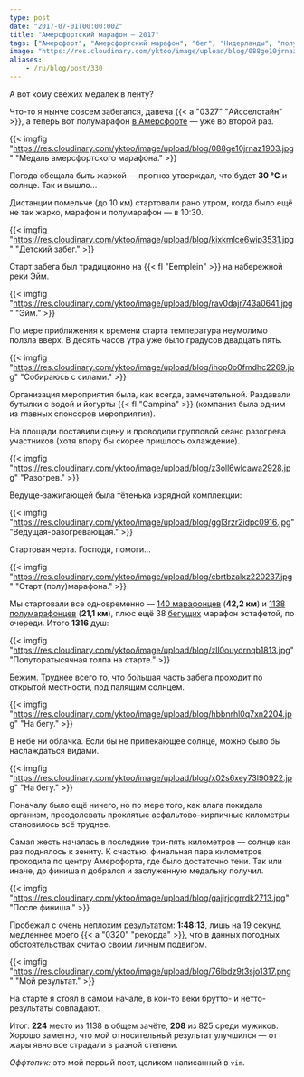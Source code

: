 ```yaml
---
type: post
date: "2017-07-01T00:00:00Z"
title: "Амерсфортский марафон — 2017"
tags: ["Амерсфорт", "Амерсфортский марафон", "бег", "Нидерланды", "полумарафон", "спорт"]
image: "https://res.cloudinary.com/yktoo/image/upload/blog/088ge10jrnaz1903.jpg"
aliases:
    - /ru/blog/post/330
---
```


А вот кому свежих медалек в ленту?

Что-то я нынче совсем забегался, давеча {{< a "0327" "Айсселстайн" >}}, а теперь вот полумарафон [в Амерсфорте](https://www.marathonamersfoort.nl/) — уже во второй раз.

<!--more-->

{{< imgfig "https://res.cloudinary.com/yktoo/image/upload/blog/088ge10jrnaz1903.jpg" "Медаль амерсфортского марафона." >}}

Погода обещала быть жаркой — прогноз утверждал, что будет **30 °C** и солнце. Так и вышло…

Дистанции помельче (до 10 км) стартовали рано утром, когда было ещё не так жарко, марафон и полумарафон — в 10:30.

{{< imgfig "https://res.cloudinary.com/yktoo/image/upload/blog/kixkmlce6wip3531.jpg" "Детский забег." >}}

Старт забега был традиционно на {{< fl "Eemplein" >}} на набережной реки Эйм.

{{< imgfig "https://res.cloudinary.com/yktoo/image/upload/blog/rav0dajr743a0641.jpg" "Эйм." >}}

По мере приближения к времени старта температура неумолимо ползла вверх. В десять часов утра уже было градусов двадцать пять.

{{< imgfig "https://res.cloudinary.com/yktoo/image/upload/blog/ihop0o0fmdhc2269.jpg" "Собираюсь с силами." >}}

Организация мероприятия была, как всегда, замечательной. Раздавали бутылки с водой и йогурты {{< fl "Campina" >}} (компания была одним из главных спонсоров мероприятия).

На площади поставили сцену и проводили групповой сеанс разогрева участников (хотя впору бы скорее пришлось охлаждение).

{{< imgfig "https://res.cloudinary.com/yktoo/image/upload/blog/z3oll6wlcawa2928.jpg" "Разогрев." >}}

Ведуще-зажигающей была тётенька изрядной комплекции:

{{< imgfig "https://res.cloudinary.com/yktoo/image/upload/blog/ggl3rzr2idpc0916.jpg" "Ведущая-разогревающая." >}}

Стартовая черта. Господи, помоги…

{{< imgfig "https://res.cloudinary.com/yktoo/image/upload/blog/cbrtbzalxz220237.jpg" "Старт (полу)марафона." >}}

Мы стартовали все одновременно — [140 марафонцев](https://results.sporthive.com/events/6280399465689907200/races/395733) (**42,2 км**) и [1138 полумарафонцев](https://results.sporthive.com/events/6280399465689907200/races/395734) (**21,1 км**), плюс ещё 38 [бегущих](https://results.sporthive.com/events/6280399465689907200/races/414813) марафон эстафетой, по очереди. Итого **1316** душ:

{{< imgfig "https://res.cloudinary.com/yktoo/image/upload/blog/zll0ouydrnqb1813.jpg" "Полуторатысячная толпа на старте." >}}

Бежим. Труднее всего то, что бо́льшая часть забега проходит по открытой местности, под палящим солнцем.

{{< imgfig "https://res.cloudinary.com/yktoo/image/upload/blog/hbbnrhl0q7xn2204.jpg" "На бегу." >}}

В небе ни облачка. Если бы не припекающее солнце, можно было бы наслаждаться видами.

{{< imgfig "https://res.cloudinary.com/yktoo/image/upload/blog/x02s6xey73l90922.jpg" "На бегу." >}}

Поначалу было ещё ничего, но по мере того, как влага покидала организм, преодолевать проклятые асфальтово-кирпичные километры становилось всё труднее.

Самая жесть началась в последние три-пять километров — солнце как раз поднялось к зениту. К счастью, финальная пара километров проходила по центру Амерсфорта, где было достаточно тени. Так или иначе, до финиша я добрался и заслуженную медальку получил.

{{< imgfig "https://res.cloudinary.com/yktoo/image/upload/blog/gajjrjqgrrdk2713.jpg" "После финиша." >}}

Пробежал с очень неплохим [результатом](https://results.sporthive.com/events/6280399465689907200/races/395734/bib/878): **1:48:13**, лишь на 19 секунд медленнее моего {{< a "0320" "рекорда" >}}, что в данных погодных обстоятельствах считаю своим личным подвигом.

{{< imgfig "https://res.cloudinary.com/yktoo/image/upload/blog/76lbdz9t3sjo1317.png" "Мой результат." >}}

На старте я стоял в самом начале, в кои-то веки брутто- и нетто-результаты совпадают.

Итог: **224** место из 1138 в общем зачёте, **208** из 825 среди мужиков. Хорошо заметно, что мой относительный результат улучшился — от жары явно все страдали в разной степени.

*Оффтопик:* это мой первый пост, целиком написанный в `vim`.
